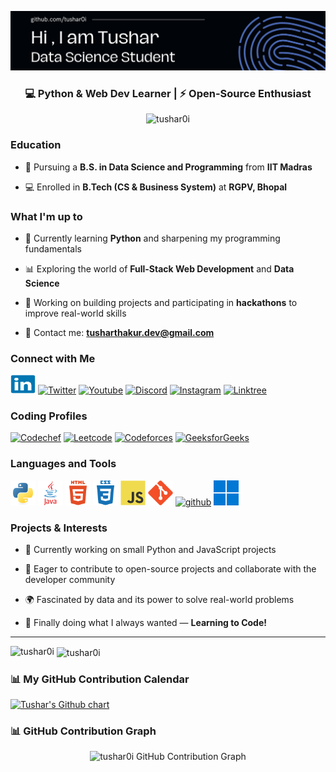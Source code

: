 <a href="https://linkedin.com/in/tushar0i" target="_blank"><img src="assets/header1.png" alt="LinkedIn"/></a>
<h3 align="center"> 💻 Python & Web Dev Learner | ⚡ Open-Source Enthusiast</h3>

<p align="center">
  <img src="https://komarev.com/ghpvc/?username=tushar0i&label=Profile%20views&color=0e75b6&style=flat" alt="tushar0i" />
</p>

### Education

- 🧠 Pursuing a **B.S. in Data Science and Programming** from **IIT Madras**

- 💻 Enrolled in **B.Tech (CS & Business System)** at **RGPV, Bhopal**


### What I'm up to

- 🔭 Currently learning **Python** and sharpening my programming fundamentals

- 📊 Exploring the world of **Full-Stack Web Development** and **Data Science**

- 🧰 Working on building projects and participating in **hackathons** to improve real-world skills

- 💌 Contact me: **tusharthakur.dev@gmail.com**

<h3 align="left">Connect with Me</h3>
<p align="left">
  <a href="https://linkedin.com/in/tushar0i" target="_blank"><img src="https://github.com/devicons/devicon/blob/master/icons/linkedin/linkedin-original.svg" alt="LinkedIn" height="30" width="40" /></a>
  <a href="https://twitter.com/tushar0i" target="_blank"><img src="https://raw.githubusercontent.com/rahuldkjain/github-profile-readme-generator/master/src/images/icons/Social/twitter.svg" height="30" width="40" alt="Twitter" /></a>
  <a href="https://www.youtube.com/@tusharzeroi" target="_blank"><img src="https://upload.wikimedia.org/wikipedia/commons/0/09/YouTube_full-color_icon_%282017%29.svg" alt="Youtube" height="30" width="40" /></a>
  <a href="https://discord.com/invite/8WTNGvJqU3" target="_blank"><img src="https://www.svgrepo.com/show/353655/discord-icon.svg" alt="Discord" height="30" width="40" /></a>
  <a href="https://www.instagram.com/tusharzeroi" target="_blank"><img src="https://www.svgrepo.com/show/13639/instagram.svg" alt="Instagram" height="30" width="40" /></a>
  <a href="https://linktr.ee/tushar0i" target="_blank"><img src="https://assets.production.linktr.ee/profiles/_next/static/logo-assets/apple-icon-180x180.png" alt="Linktree" height="30" width="30" /></a>

</p>

<h3 align="left">Coding Profiles</h3>
<p align="left">
  <a href="https://www.codechef.com/users/tushar0i" target="_blank"><img src="https://avatars.githubusercontent.com/u/11960354?v=4" alt="Codechef" height="30" width="40" /></a>
  <a href="https://www.leetcode.com/tushar0i" target="_blank"><img src="https://raw.githubusercontent.com/rahuldkjain/github-profile-readme-generator/master/src/images/icons/Social/leet-code.svg" alt="Leetcode" height="30" width="40" /></a>
  <a href="https://codeforces.com/profile/tushar0i" target="_blank"><img src="https://raw.githubusercontent.com/rahuldkjain/github-profile-readme-generator/master/src/images/icons/Social/codeforces.svg" alt="Codeforces" height="30" width="40" /></a>
  <a href="https://auth.geeksforgeeks.org/user/tushar0i" target="_blank"><img src="https://raw.githubusercontent.com/rahuldkjain/github-profile-readme-generator/master/src/images/icons/Social/geeks-for-geeks.svg" alt="GeeksforGeeks" height="30" width="40" /></a>
</p>

<h3 align="left">Languages and Tools</h3>
<p align="left">
  <a href="https://www.python.org/" target="_blank"><img src="https://github.com/devicons/devicon/blob/master/icons/python/python-original.svg" alt="Python" width="40" height="40"/></a>
  <a href="https://www.java.com/" target="_blank"><img src="https://github.com/devicons/devicon/blob/master/icons/java/java-original-wordmark.svg" alt="java" width="40" height="40"/></a>
  <a href="https://www.w3.org/TR/2011/WD-html5-20110405/" target="_blank"><img src="https://github.com/devicons/devicon/blob/master/icons/html5/html5-plain-wordmark.svg" alt="html5" width="40" height="40"/></a>
  <a href="https://www.w3.org/TR/css/#css" target="_blank"><img src="https://github.com/devicons/devicon/blob/master/icons/css3/css3-plain-wordmark.svg" alt="css3" width="40" height="40"/></a>
  <a href="https://www.javascript.com" target="_blank"><img src="https://raw.githubusercontent.com/devicons/devicon/master/icons/javascript/javascript-original.svg" alt="javascript" width="40" height="40"/></a>
  <a href="https://git-scm.com/" target="_blank"><img src="https://github.com/devicons/devicon/blob/master/icons/git/git-original.svg" alt="git" width="40" height="40"/></a>
  <a href="https://www.github.com/" target="_blank"><img src="https://upload.wikimedia.org/wikipedia/commons/a/ae/Github-desktop-logo-symbol.svg" alt="github" width="40" height="40"/></a>
  <a href="https://www.microsoft.com/en-in/windows" target="_blank"><img src="https://github.com/devicons/devicon/blob/master/icons/windows11/windows11-original.svg" alt="windows" width="40" height="40"/></a>


### Projects & Interests

- 🚀 Currently working on small Python and JavaScript projects

- 🤝 Eager to contribute to open-source projects and collaborate with the developer community

- 🌍 Fascinated by data and its power to solve real-world problems

- 🌟 Finally doing what I always wanted — **Learning to Code!**
_________________

<p><img align="left" src="https://github-readme-stats.vercel.app/api/top-langs?username=tushar0i&show_icons=true&locale=en&layout=compact&hide_border=true&theme=vision-friendly-dark" alt="tushar0i" /></p>

<p>&nbsp;<img align="center" src="https://github-readme-stats.vercel.app/api?username=tushar0i&show_icons=true&locale=en&theme=chartreuse-dark&hide_border=true&layout=compact&hide=contribs,prs" alt="tushar0i" /></p> 


### 📊 My GitHub Contribution Calendar
<a href="https://github.com/tushar0i">
  <img  src="https://ghchart.rshah.org/tushar0i" alt="Tushar's Github chart" />
</a>


### 📊 GitHub Contribution Graph
<p align="center">
  <img src="https://github-readme-activity-graph.vercel.app/graph?username=tushar0i&theme=github-compact&area=true&hide_border=true" alt="tushar0i GitHub Contribution Graph" />
</p>




